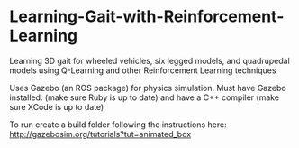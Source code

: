 # Learning-Gait-with-Reinforcement-Learning
Learning 3D gait for wheeled vehicles, six legged models, and quadrupedal models using Q-Learning and other Reinforcement Learning techniques


Uses Gazebo (an ROS package) for physics simulation.
Must have Gazebo installed. (make sure Ruby is up to date) and have a C++ compiler (make sure XCode is up to date)

To run create a build folder following the instructions here: http://gazebosim.org/tutorials?tut=animated_box
